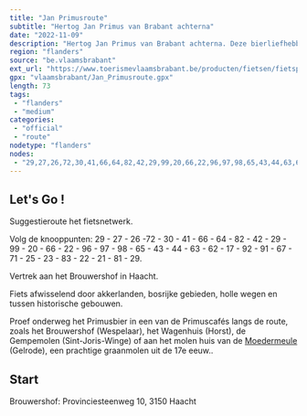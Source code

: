 ```yaml
---
title: "Jan Primusroute"
subtitle: "Hertog Jan Primus van Brabant achterna"
date: "2022-11-09"
description: "Hertog Jan Primus van Brabant achterna. Deze bierliefhebber 'pur sang' verleende brouwerijen bepaalde voorrechten en zag zijn naam vereeuwigd in de Vlaams-Brabantse pils van brouwerij Haacht die je op deze route zeker meermaals uitgebreid kan proeven. Een uitdaging voor de fietsers ... én voor de levensgenieters!"
region: "flanders"
source: "be.vlaamsbrabant"
ext_url: "https://www.toerismevlaamsbrabant.be/producten/fietsen/fietsproducten/jan-primus-fietsroute/index.html"
gpx: "vlaamsbrabant/Jan_Primusroute.gpx"
length: 73
tags:
 - "flanders"
 - "medium"
categories:
 - "official"
 - "route"
nodetype: "flanders"
nodes:
 - "29,27,26,72,30,41,66,64,82,42,29,99,20,66,22,96,97,98,65,43,44,63,62,17,92,91,67,71,25,23,83,22,21,81,29"
---
```


## Let's Go ! 

Suggestieroute het fietsnetwerk.

Volg de knooppunten: 29 - 27 - 26 -72 - 30 - 41 - 66 - 64 - 82 - 42 - 29 - 99 - 20 - 66 - 22 - 96 - 97 - 98 - 65 - 43 - 44 - 63 - 62 - 17 - 92 - 91 - 67 - 71 - 25 - 23 - 83 - 22 - 21 - 81 - 29.

Vertrek aan het Brouwershof in Haacht.

Fiets afwisselend door akkerlanden, bosrijke gebieden, holle wegen en tussen historische gebouwen.

Proef onderweg het Primusbier in een van de Primuscafés langs de route, zoals het Brouwershof (Wespelaar), het Wagenhuis (Horst), de Gempemolen (Sint-Joris-Winge) of aan het molen huis van de [Moedermeule](https://www.toerismevlaamsbrabant.be/producten/fietsen/fietsproducten/jan-primus-fietsroute/index.html) (Gelrode), een prachtige graanmolen uit de 17e eeuw..

## Start

Brouwershof: Provinciesteenweg 10, 3150 Haacht
